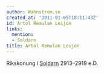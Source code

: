 ```yaml
---
author: Wahnstrom.se
created_at: '2011-01-05T18:11:43Z'
id: Artol Remulan Leijon
links:
  mention:
  - Soldarn
title: Artol Remulan Leijon
---
```


Rikskonung i [Soldarn] 2913–2919 e.D.

  [Soldarn]: Soldarn